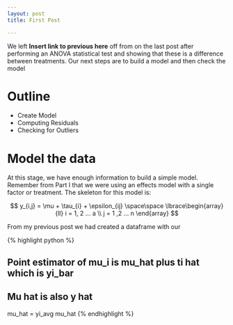 ```yaml
---
layout: post
title: First Post

---
```


We left **Insert link to previous here** off from on the last post after performing an ANOVA statistical test and showing that these is a difference between treatments. 
Our next steps are to build a model and then check the model

<script type="text/javascript" async
  src="https://cdn.mathjax.org/mathjax/latest/MathJax.js?config=TeX-MML-AM_CHTML">
</script>

# Outline

* Create Model
* Computing Residuals
* Checking for Outliers

# Model the data

At this stage, we have enough information to build a simple model. Remember from Part I that we were using an effects model with a single factor or treatment. 
The skeleton for this model is: 

$$ y_{i,j} = \mu + \tau_{i} + \epsilon_{ij} \space\space \lbrace\begin{array}{ll} i = 1, 2 ... a \\ j = 1 ,2 ... n \end{array} $$

From my previous post we had created a dataframe with our 



{% highlight python %}
## Point estimator of mu_i is mu_hat plus ti hat which is yi_bar
## Mu hat is also y hat
mu_hat = yi_avg
mu_hat
{% endhighlight %}

